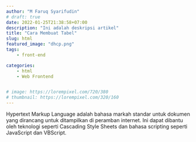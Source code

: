 ```yaml
---
author: "M Faruq Syarifudin"
# draft: true
date: 2022-01-25T21:38:58+07:00
description: "Ini adalah deskripsi artikel"
title: "Cara Membuat Tabel"
slug: html
featured_image: "dhcp.png"
tags:
    - front-end

categories:
    - html
    - Web Frontend


# image: https://lorempixel.com/720/380
# thumbnail: https://lorempixel.com/320/160
---
```



Hypertext Markup Language adalah bahasa markah standar untuk dokumen yang dirancang untuk ditampilkan di peramban internet. Ini dapat dibantu oleh teknologi seperti Cascading Style Sheets dan bahasa scripting seperti JavaScript dan VBScript.
